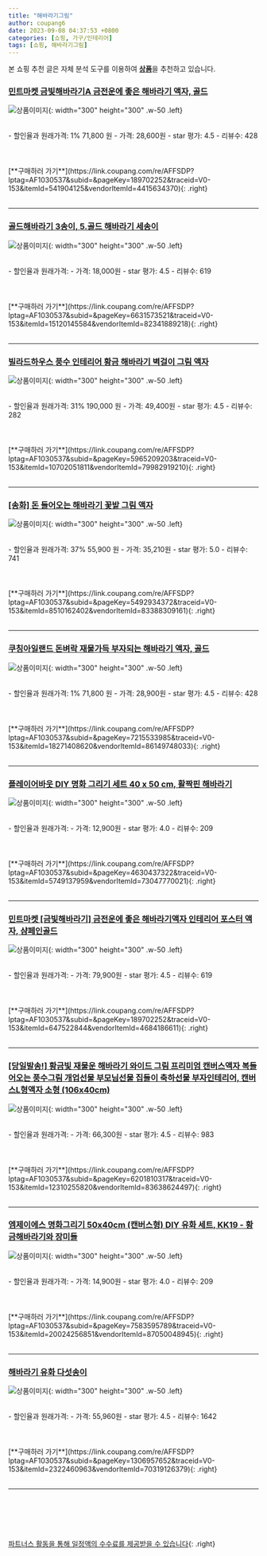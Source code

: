 ```yaml
---
title: "해바라기그림"
author: coupang6
date: 2023-09-08 04:37:53 +0800
categories: [쇼핑, 가구/인테리어]
tags: [쇼핑, 해바라기그림]
---
```


본 쇼핑 추천 글은 자체 분석 도구를 이용하여 [**상품**](https://link.coupang.com/a/bao1ui)을 추천하고 있습니다.

### [민트마켓 금빛해바라기A 금전운에 좋은 해바라기 액자, 골드](https://link.coupang.com/re/AFFSDP?lptag=AF1030537&subid=&pageKey=189702252&traceid=V0-153&itemId=541904125&vendorItemId=4415634370)

![상품이미지](https://thumbnail9.coupangcdn.com/thumbnails/remote/230x230ex/image/vendor_inventory/6431/aace348dd42651918e9185a2e917f5a9e87bf9c43b8e21ca490514319f38.jpg){: width="300" height="300" .w-50 .left}


<br>
- 할인율과 원래가격: 1%  71,800   원
- 가격: 28,600원
- star 평가: 4.5
- 리뷰수: 428
<br>
<br>
<br>
<br>
[**구매하러 가기**](https://link.coupang.com/re/AFFSDP?lptag=AF1030537&subid=&pageKey=189702252&traceid=V0-153&itemId=541904125&vendorItemId=4415634370){: .right}
<br>
<br>

---

### [골드해바라기 3송이, 5.골드 해바라기 세송이](https://link.coupang.com/re/AFFSDP?lptag=AF1030537&subid=&pageKey=6631573521&traceid=V0-153&itemId=15120145584&vendorItemId=82341889218)

![상품이미지](https://thumbnail7.coupangcdn.com/thumbnails/remote/230x230ex/image/vendor_inventory/35ce/8b320a3b3fb779e12f6c20661eb7faad85fbd0d52be64c3e177ea51bbc99.jpg){: width="300" height="300" .w-50 .left}


<br>
- 할인율과 원래가격: 
- 가격: 18,000원
- star 평가: 4.5
- 리뷰수: 619
<br>
<br>
<br>
<br>
[**구매하러 가기**](https://link.coupang.com/re/AFFSDP?lptag=AF1030537&subid=&pageKey=6631573521&traceid=V0-153&itemId=15120145584&vendorItemId=82341889218){: .right}
<br>
<br>

---

### [빌라드하우스 풍수 인테리어 황금 해바라기 벽걸이 그림 액자](https://link.coupang.com/re/AFFSDP?lptag=AF1030537&subid=&pageKey=5965209203&traceid=V0-153&itemId=10702051811&vendorItemId=79982919210)

![상품이미지](https://thumbnail10.coupangcdn.com/thumbnails/remote/230x230ex/image/retail/images/2970583860985857-9bec9d18-b9f8-4491-8bf1-895566270b9f.jpg){: width="300" height="300" .w-50 .left}


<br>
- 할인율과 원래가격: 31%  190,000   원
- 가격: 49,400원
- star 평가: 4.5
- 리뷰수: 282
<br>
<br>
<br>
<br>
[**구매하러 가기**](https://link.coupang.com/re/AFFSDP?lptag=AF1030537&subid=&pageKey=5965209203&traceid=V0-153&itemId=10702051811&vendorItemId=79982919210){: .right}
<br>
<br>

---

### [[송화] 돈 들어오는 해바라기 꽃밭 그림 액자](https://link.coupang.com/re/AFFSDP?lptag=AF1030537&subid=&pageKey=5492934372&traceid=V0-153&itemId=8510162402&vendorItemId=83388309161)

![상품이미지](https://thumbnail7.coupangcdn.com/thumbnails/remote/230x230ex/image/vendor_inventory/cc62/ee796be5a70b5514e0b80385bca54642a9f3f8fe741eb1b5a456a7644b61.png){: width="300" height="300" .w-50 .left}


<br>
- 할인율과 원래가격: 37%  55,900   원
- 가격: 35,210원
- star 평가: 5.0
- 리뷰수: 741
<br>
<br>
<br>
<br>
[**구매하러 가기**](https://link.coupang.com/re/AFFSDP?lptag=AF1030537&subid=&pageKey=5492934372&traceid=V0-153&itemId=8510162402&vendorItemId=83388309161){: .right}
<br>
<br>

---

### [쿠칭아일랜드 돈벼락 재물가득 부자되는 해바라기 액자, 골드](https://link.coupang.com/re/AFFSDP?lptag=AF1030537&subid=&pageKey=7215533985&traceid=V0-153&itemId=18271408620&vendorItemId=86149748033)

![상품이미지](https://thumbnail6.coupangcdn.com/thumbnails/remote/230x230ex/image/rs_quotation_api/gc8xua8l/b03a7725dcac405687ee38c656743f5a.jpg){: width="300" height="300" .w-50 .left}


<br>
- 할인율과 원래가격: 1%  71,800   원
- 가격: 28,900원
- star 평가: 4.5
- 리뷰수: 428
<br>
<br>
<br>
<br>
[**구매하러 가기**](https://link.coupang.com/re/AFFSDP?lptag=AF1030537&subid=&pageKey=7215533985&traceid=V0-153&itemId=18271408620&vendorItemId=86149748033){: .right}
<br>
<br>

---

### [플레이어바웃 DIY 명화 그리기 세트 40 x 50 cm, 활짝핀 해바라기](https://link.coupang.com/re/AFFSDP?lptag=AF1030537&subid=&pageKey=4630437322&traceid=V0-153&itemId=5749137959&vendorItemId=73047770021)

![상품이미지](https://thumbnail10.coupangcdn.com/thumbnails/remote/230x230ex/image/retail/images/2890737616172183-62b1434e-b750-47a9-9a7e-345fa84ceb57.jpg){: width="300" height="300" .w-50 .left}


<br>
- 할인율과 원래가격: 
- 가격: 12,900원
- star 평가: 4.0
- 리뷰수: 209
<br>
<br>
<br>
<br>
[**구매하러 가기**](https://link.coupang.com/re/AFFSDP?lptag=AF1030537&subid=&pageKey=4630437322&traceid=V0-153&itemId=5749137959&vendorItemId=73047770021){: .right}
<br>
<br>

---

### [민트마켓 [금빛해바라기] 금전운에 좋은 해바라기액자 인테리어 포스터 액자, 샴페인골드](https://link.coupang.com/re/AFFSDP?lptag=AF1030537&subid=&pageKey=189702252&traceid=V0-153&itemId=647522844&vendorItemId=4684186611)

![상품이미지](https://thumbnail7.coupangcdn.com/thumbnails/remote/230x230ex/image/vendor_inventory/53d2/aa6fb91682e0eeb1a9ae6d854fa654b0b4cca7132e1e37a6852bbfa35b01.jpg){: width="300" height="300" .w-50 .left}


<br>
- 할인율과 원래가격: 
- 가격: 79,900원
- star 평가: 4.5
- 리뷰수: 619
<br>
<br>
<br>
<br>
[**구매하러 가기**](https://link.coupang.com/re/AFFSDP?lptag=AF1030537&subid=&pageKey=189702252&traceid=V0-153&itemId=647522844&vendorItemId=4684186611){: .right}
<br>
<br>

---

### [[당일발송!] 황금빛 재물운 해바라기 와이드 그림 프리미엄 캔버스액자 복들어오는 풍수그림 개업선물 부모님선물 집들이 축하선물 부자인테리어, 캔버스L형액자 소형 (106x40cm)](https://link.coupang.com/re/AFFSDP?lptag=AF1030537&subid=&pageKey=6201810317&traceid=V0-153&itemId=12310255820&vendorItemId=83638624497)

![상품이미지](https://thumbnail8.coupangcdn.com/thumbnails/remote/230x230ex/image/vendor_inventory/adf5/2eed38048e325d7683339c6c81cafcccf0a1f84e26e2119b60aac4ba9847.jpg){: width="300" height="300" .w-50 .left}


<br>
- 할인율과 원래가격: 
- 가격: 66,300원
- star 평가: 4.5
- 리뷰수: 983
<br>
<br>
<br>
<br>
[**구매하러 가기**](https://link.coupang.com/re/AFFSDP?lptag=AF1030537&subid=&pageKey=6201810317&traceid=V0-153&itemId=12310255820&vendorItemId=83638624497){: .right}
<br>
<br>

---

### [엠제이에스 명화그리기 50x40cm (캔버스형) DIY 유화 세트, KK19 - 황금해바라기와 장미들](https://link.coupang.com/re/AFFSDP?lptag=AF1030537&subid=&pageKey=7583595789&traceid=V0-153&itemId=20024256851&vendorItemId=87050048945)

![상품이미지](https://thumbnail8.coupangcdn.com/thumbnails/remote/230x230ex/image/vendor_inventory/e8dc/2e09824f3778cf72e15f457fbaf4fcb0c8787cfdab56b1afc23bbb47e78e.jpg){: width="300" height="300" .w-50 .left}


<br>
- 할인율과 원래가격: 
- 가격: 14,900원
- star 평가: 4.0
- 리뷰수: 209
<br>
<br>
<br>
<br>
[**구매하러 가기**](https://link.coupang.com/re/AFFSDP?lptag=AF1030537&subid=&pageKey=7583595789&traceid=V0-153&itemId=20024256851&vendorItemId=87050048945){: .right}
<br>
<br>

---

### [해바라기 유화 다섯송이](https://link.coupang.com/re/AFFSDP?lptag=AF1030537&subid=&pageKey=1306957652&traceid=V0-153&itemId=2322460963&vendorItemId=70319126379)

![상품이미지](https://thumbnail10.coupangcdn.com/thumbnails/remote/230x230ex/image/retail/images/2020/02/25/13/3/66123ec3-df66-4622-849b-d0fd88d2c93e.jpg){: width="300" height="300" .w-50 .left}


<br>
- 할인율과 원래가격: 
- 가격: 55,960원
- star 평가: 4.5
- 리뷰수: 1642
<br>
<br>
<br>
<br>
[**구매하러 가기**](https://link.coupang.com/re/AFFSDP?lptag=AF1030537&subid=&pageKey=1306957652&traceid=V0-153&itemId=2322460963&vendorItemId=70319126379){: .right}
<br>
<br>

---
<br><br><br><br><br> [파트너스 활동을 통해 일정액의 수수료를 제공받을 수 있습니다](https://link.coupang.com/a/bao1ui){: .right}